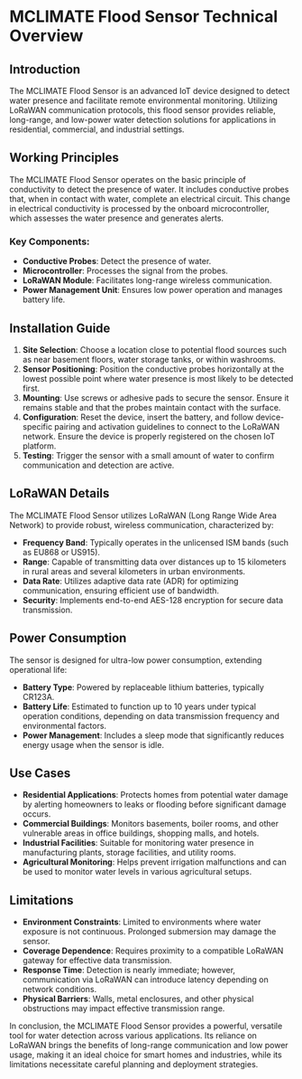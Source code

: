 # MCLIMATE Flood Sensor Technical Overview

## Introduction
The MCLIMATE Flood Sensor is an advanced IoT device designed to detect water presence and facilitate remote environmental monitoring. Utilizing LoRaWAN communication protocols, this flood sensor provides reliable, long-range, and low-power water detection solutions for applications in residential, commercial, and industrial settings.

## Working Principles
The MCLIMATE Flood Sensor operates on the basic principle of conductivity to detect the presence of water. It includes conductive probes that, when in contact with water, complete an electrical circuit. This change in electrical conductivity is processed by the onboard microcontroller, which assesses the water presence and generates alerts.

### Key Components:
- **Conductive Probes**: Detect the presence of water.
- **Microcontroller**: Processes the signal from the probes.
- **LoRaWAN Module**: Facilitates long-range wireless communication.
- **Power Management Unit**: Ensures low power operation and manages battery life.

## Installation Guide
1. **Site Selection**: Choose a location close to potential flood sources such as near basement floors, water storage tanks, or within washrooms.
2. **Sensor Positioning**: Position the conductive probes horizontally at the lowest possible point where water presence is most likely to be detected first.
3. **Mounting**: Use screws or adhesive pads to secure the sensor. Ensure it remains stable and that the probes maintain contact with the surface.
4. **Configuration**: Reset the device, insert the battery, and follow device-specific pairing and activation guidelines to connect to the LoRaWAN network. Ensure the device is properly registered on the chosen IoT platform.
5. **Testing**: Trigger the sensor with a small amount of water to confirm communication and detection are active.

## LoRaWAN Details
The MCLIMATE Flood Sensor utilizes LoRaWAN (Long Range Wide Area Network) to provide robust, wireless communication, characterized by:
- **Frequency Band**: Typically operates in the unlicensed ISM bands (such as EU868 or US915).
- **Range**: Capable of transmitting data over distances up to 15 kilometers in rural areas and several kilometers in urban environments.
- **Data Rate**: Utilizes adaptive data rate (ADR) for optimizing communication, ensuring efficient use of bandwidth.
- **Security**: Implements end-to-end AES-128 encryption for secure data transmission.

## Power Consumption
The sensor is designed for ultra-low power consumption, extending operational life:
- **Battery Type**: Powered by replaceable lithium batteries, typically CR123A.
- **Battery Life**: Estimated to function up to 10 years under typical operation conditions, depending on data transmission frequency and environmental factors.
- **Power Management**: Includes a sleep mode that significantly reduces energy usage when the sensor is idle.

## Use Cases
- **Residential Applications**: Protects homes from potential water damage by alerting homeowners to leaks or flooding before significant damage occurs.
- **Commercial Buildings**: Monitors basements, boiler rooms, and other vulnerable areas in office buildings, shopping malls, and hotels.
- **Industrial Facilities**: Suitable for monitoring water presence in manufacturing plants, storage facilities, and utility rooms.
- **Agricultural Monitoring**: Helps prevent irrigation malfunctions and can be used to monitor water levels in various agricultural setups.

## Limitations
- **Environment Constraints**: Limited to environments where water exposure is not continuous. Prolonged submersion may damage the sensor.
- **Coverage Dependence**: Requires proximity to a compatible LoRaWAN gateway for effective data transmission.
- **Response Time**: Detection is nearly immediate; however, communication via LoRaWAN can introduce latency depending on network conditions.
- **Physical Barriers**: Walls, metal enclosures, and other physical obstructions may impact effective transmission range.

In conclusion, the MCLIMATE Flood Sensor provides a powerful, versatile tool for water detection across various applications. Its reliance on LoRaWAN brings the benefits of long-range communication and low power usage, making it an ideal choice for smart homes and industries, while its limitations necessitate careful planning and deployment strategies.